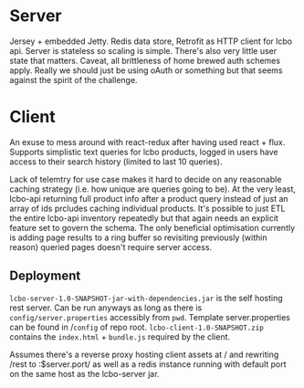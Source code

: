 # Server

Jersey + embedded Jetty. Redis data store, Retrofit as HTTP client for lcbo api. Server is stateless so scaling is simple. There's also very little user state that matters. Caveat, all brittleness of home brewed auth schemes apply. Really we should just be using oAuth or something but that seems against the spirit of the challenge.

# Client
An exuse to mess around with react-redux after having used react + flux. Supports simplistic text queries for lcbo products, logged in users have access to their search history (limited to last 10 queries). 

Lack of telemtry for use case makes it hard to decide on any reasonable caching strategy (i.e. how unique are queries going to be). At the very least, lcbo-api returning full product info after a product query instead of just an array of ids prcludes caching individual products. It's possible to just ETL the entire lcbo-api inventory repeatedly but that again needs an explicit feature set to govern the schema. The only beneficial optimisation currently is adding page results to a ring buffer so revisiting previously (within reason) queried pages doesn't require server access.

## Deployment
`lcbo-server-1.0-SNAPSHOT-jar-with-dependencies.jar` is the self hosting rest server. Can be run anyways as long as there is `config/server.properties` accessibly from `pwd`. Template server.properties can be found in /`config` of repo root.
`lcbo-client-1.0-SNAPSHOT.zip` contains the `index.html` + `bundle.js` required by the client.

Assumes there's a reverse proxy hosting client assets at / and rewriting /rest to :$server.port/ as well as a redis instance running with default port on the same host as the lcbo-server jar.
